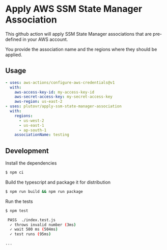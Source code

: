 # Apply AWS SSM State Manager Association

This github action will apply SSM State Manager associations that are pre-defined in your AWS account.

You provide the association name and the regions where they should be applied.

## Usage

```yaml
- uses: aws-actions/configure-aws-credentials@v1
  with:
    aws-access-key-id: my-access-key-id
    aws-secret-access-key: my-secret-access-key
    aws-region: us-east-2
- uses: plutovr/apply-ssm-state-manager-association
  with:
    regions:
      - us-west-2
      - us-east-1
      - ap-south-1
    associationName: testing
```

## Development

Install the dependencies

```bash
$ npm ci
```

Build the typescript and package it for distribution

```bash
$ npm run build && npm run package
```

Run the tests

```bash
$ npm test

 PASS  ./index.test.js
  ✓ throws invalid number (3ms)
  ✓ wait 500 ms (504ms)
  ✓ test runs (95ms)

...
```
